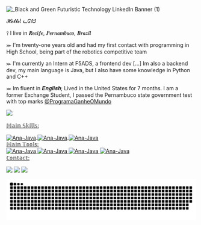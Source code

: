 
![_Black and Green Futuristic Technology LinkedIn Banner (1)](https://github.com/ashtarts/ashtarts/assets/101262493/2c576be8-ae33-46b3-ab75-b0b9ae05f031)



𝓗𝓮𝓵𝓵𝓸! ᓚᘏᗢ

⫯ I live in 𝑹𝒆𝒄𝒊𝒇𝒆, 𝑷𝒆𝒓𝒏𝒂𝒎𝒃𝒖𝒄𝒐, 𝑩𝒓𝒂𝒛𝒊𝒍

⪼ I'm twenty-one years old and had my first contact with programming in High School, being part of the robotics competitive team

⪼ I'm currently an Intern at F5ADS, a frontend dev [...] Im also a backend dev, my main language is Java, but I also have some knowledge in Python and C++

⪼ Im fluent in 𝑬𝒏𝒈𝒍𝒊𝒔𝒉; Lived in the United States for 7 months. I am a former Exchange Student, I passed the Pernambuco state government test with top marks <a href="https://www.instagram.com/GanheoMundoPE/">@ProgramaGanheOMundo

  <div>
  <img height="130cm" src="https://github-readme-stats.vercel.app/api?username=ashtarts&show_icons=true&theme=dracula&include_all_commits=true&count_private=true"/>
  <div>  
    
 𝕄𝕒𝕚𝕟 𝕊𝕜𝕚𝕝𝕝𝕤:
  <div>
  <img align="center" alt="Ana-Java" height="30" width="40" src="https://cdn.jsdelivr.net/gh/devicons/devicon/icons/java/java-original.svg" />
  <img align="center" alt="Ana-Java" height="30" width="40" src="https://cdn.jsdelivr.net/gh/devicons/devicon/icons/python/python-original-wordmark.svg" />
  <img align="center" alt="Ana-Java" height="30" width="40" src="https://cdn.jsdelivr.net/gh/devicons/devicon/icons/c/c-original.svg" />
 <div>
  𝕄𝕒𝕚𝕟 𝕋𝕠𝕠𝕝𝕤:
     <div>
       <img align="center" alt="Ana-Java" height="30" width="40" src="https://cdn.jsdelivr.net/gh/devicons/devicon/icons/jetbrains/jetbrains-original.svg" />
    <img align="center" alt="Ana-Java" height="30" width="40" src="https://cdn.jsdelivr.net/gh/devicons/devicon/icons/intellij/intellij-original.svg" />
    <img align="center" alt="Ana-Java" height="30" width="40" src="https://cdn.jsdelivr.net/gh/devicons/devicon/icons/pycharm/pycharm-original.svg" />
     <img align="center" alt="Ana-Java" height="30" width="40" src="https://cdn.jsdelivr.net/gh/devicons/devicon/icons/vscode/vscode-original-wordmark.svg" />
 
 <div>
ℂ𝕠𝕟𝕥𝕒𝕔𝕥:

   <a href="https://www.instagram.com/ashtarts" target="blank"><img src="https://img.shields.io/badge/Instagram-E4405F?style=for-the-badge&logo=instagram&logoColor=white" target="blank"></a>
   <a href="mailto:anadelira1001@gmail.com" target="blank"><img src="https://img.shields.io/badge/Gmail-D14836?style=for-the-badge&logo=gmail&logoColor=white" target="blank"></a>
   <a href="https://www.linkedin.com/in/ana-lira-1103b7246/" target="blank"><img src="https://img.shields.io/badge/LinkedIn-0077B5?style=for-the-badge&logo=linkedin&logoColor=white" target="blank"></a>
 <div>

 <picture>
  <source media="(prefers-color-scheme: dark)" srcset="https://raw.githubusercontent.com/platane/platane/output/github-contribution-grid-snake-dark.svg">
  <source media="(prefers-color-scheme: light)" srcset="https://raw.githubusercontent.com/platane/platane/output/github-contribution-grid-snake.svg">
  <img alt="github contribution grid snake animation" src="https://raw.githubusercontent.com/platane/platane/output/github-contribution-grid-snake.svg">
</picture>
   

 
   
          
                                                                                                                                    

